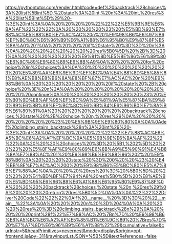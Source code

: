 <!--
    File: climbing_stairs_backtrack.md
    Created Time: 2024-01-05
    Author: ikiwi (ikiwicc@gmail.com)
--->

<!-- [file]{climbing_stairs_backtrack}-[class]{}-[func]{climbing_stairs_backtrack} -->
https://pythontutor.com/render.html#code=def%20backtrack%28choices%3A%20list%5Bint%5D,%20state%3A%20int,%20n%3A%20int,%20res%3A%20list%5Bint%5D%29%20-%3E%20int%3A%0A%20%20%20%20%22%22%22%E5%9B%9E%E6%BA%AF%22%22%22%0A%20%20%20%20%23%20%E5%BD%93%E7%88%AC%E5%88%B0%E7%AC%AC%20n%20%E9%98%B6%E6%97%B6%EF%BC%8C%E6%96%B9%E6%A1%88%E6%95%B0%E9%87%8F%E5%8A%A0%201%0A%20%20%20%20if%20state%20%3D%3D%20n%3A%0A%20%20%20%20%20%20%20%20res%5B0%5D%20%2B%3D%201%0A%20%20%20%20%23%20%E9%81%8D%E5%8E%86%E6%89%80%E6%9C%89%E9%80%89%E6%8B%A9%0A%20%20%20%20for%20choice%20in%20choices%3A%0A%20%20%20%20%20%20%20%20%23%20%E5%89%AA%E6%9E%9D%EF%BC%9A%E4%B8%8D%E5%85%81%E8%AE%B8%E8%B6%8A%E8%BF%87%E7%AC%AC%20n%20%E9%98%B6%0A%20%20%20%20%20%20%20%20if%20state%20%2B%20choice%20%3E%20n%3A%0A%20%20%20%20%20%20%20%20%20%20%20%20continue%0A%20%20%20%20%20%20%20%20%23%20%E5%B0%9D%E8%AF%95%EF%BC%9A%E5%81%9A%E5%87%BA%E9%80%89%E6%8B%A9%EF%BC%8C%E6%9B%B4%E6%96%B0%E7%8A%B6%E6%80%81%0A%20%20%20%20%20%20%20%20backtrack%28choices,%20state%20%2B%20choice,%20n,%20res%29%0A%20%20%20%20%20%20%20%20%23%20%E5%9B%9E%E9%80%80%0A%0A%0Adef%20climbing_stairs_backtrack%28n%3A%20int%29%20-%3E%20int%3A%0A%20%20%20%20%22%22%22%E7%88%AC%E6%A5%BC%E6%A2%AF%EF%BC%9A%E5%9B%9E%E6%BA%AF%22%22%22%0A%20%20%20%20choices%20%3D%20%5B1,%202%5D%20%20%23%20%E5%8F%AF%E9%80%89%E6%8B%A9%E5%90%91%E4%B8%8A%E7%88%AC%201%20%E9%98%B6%E6%88%96%202%20%E9%98%B6%0A%20%20%20%20state%20%3D%200%20%20%23%20%E4%BB%8E%E7%AC%AC%200%20%E9%98%B6%E5%BC%80%E5%A7%8B%E7%88%AC%0A%20%20%20%20res%20%3D%20%5B0%5D%20%20%23%20%E4%BD%BF%E7%94%A8%20res%5B0%5D%20%E8%AE%B0%E5%BD%95%E6%96%B9%E6%A1%88%E6%95%B0%E9%87%8F%0A%20%20%20%20backtrack%28choices,%20state,%20n,%20res%29%0A%20%20%20%20return%20res%5B0%5D%0A%0A%0A%22%22%22Driver%20Code%22%22%22%0Aif%20__name__%20%3D%3D%20%22__main__%22%3A%0A%20%20%20%20n%20%3D%204%0A%0A%20%20%20%20res%20%3D%20climbing_stairs_backtrack%28n%29%0A%20%20%20%20print%28f%22%E7%88%AC%20%7Bn%7D%20%E9%98%B6%E6%A5%BC%E6%A2%AF%E5%85%B1%E6%9C%89%20%7Bres%7D%20%E7%A7%8D%E6%96%B9%E6%A1%88%22%29&cumulative=false&curInstr=5&heapPrimitives=nevernest&mode=display&origin=opt-frontend.js&py=311&rawInputLstJSON=%5B%5D&textReferences=false
